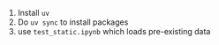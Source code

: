 1. Install `uv`
2. Do `uv sync` to install packages
4. use `test_static.ipynb` which loads pre-existing data